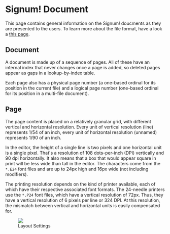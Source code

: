 # Signum! Document

This page contains general information on the Signum! doucments as they are
presented to the users. To learn more about the file format, have a look
a [this page](format-sdoc.html).

## Document

A document is made up of a sequence of pages. All of these have an internal
index that never changes once a page is added, so deleted pages appear as
gaps in a lookup-by-index table.

Each page also has a physical page number (a one-based ordinal for its
position in the current file) and a logical page number (one-based ordinal
for its position in a multi-file document).

## Page

The page content is placed on a relatively granular grid, with different
vertical and horizontal resolution. Every unit of vertical resolution (line)
represents 1/54 of an inch, every unit of horizontal resolution (unnamed)
represents 1/90 of an inch.

In the editor, the height of a single line is two pixels and one horizontal
unit is a single pixel. That's a resolution of 108 dots-per-inch (DPI)
vertically and 90 dpi horizontally. It also means that a box that would appear
square in print will be less wide than tall in the editor. The characters
come from the `*.E24` font files and are up to 24px high and 16px wide (not
including modifiers).

The printing resolution depends on the kind of printer available, each of
which have their respective associated font formats. The 24-needle printers
use the `*.P24` font files, which have a vertical resolution of 72px. Thus,
they have a vertical resolution of 6 pixels per line or 324 DPI. At this
resolution, the mismatch between vertical and horizontal units is easily
compensated for.

<figure>
    <img src="img/layout-settings.png">
    <figcaption>Layout Settings</figcaption>
</figure>